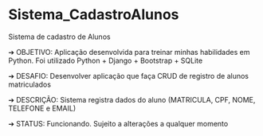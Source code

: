 # Sistema_CadastroAlunos
Sistema de cadastro de Alunos

➔ OBJETIVO: Aplicação desenvolvida para treinar minhas habilidades em Python. Foi utilizado Python + Django + Bootstrap + SQLite 

➔ DESAFIO: Desenvolver aplicação que faça CRUD de registro de alunos matriculados

➔ DESCRIÇÃO: Sistema registra dados do aluno (MATRICULA, CPF, NOME, TELEFONE e EMAIL)

➔ STATUS: Funcionando. Sujeito a alterações a qualquer momento
